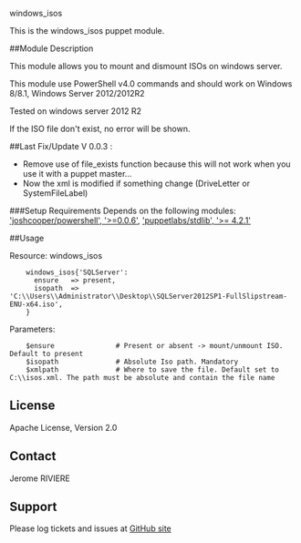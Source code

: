 windows_isos

This is the windows_isos puppet module.

##Module Description

This module allows you to mount and dismount ISOs on windows server.

This module use PowerShell v4.0 commands and should work on Windows 8/8.1, Windows Server 2012/2012R2

Tested on windows server 2012 R2

If the ISO file don't exist, no error will be shown.

##Last Fix/Update
V 0.0.3 :
 - Remove use of file_exists function because this will not work when you use it with a puppet master...
 - Now the xml is modified if something change (DriveLetter or SystemFileLabel)

###Setup Requirements
Depends on the following modules:
['joshcooper/powershell', '>=0.0.6'](https://forge.puppetlabs.com/joshcooper/powershell),
['puppetlabs/stdlib', '>= 4.2.1'](https://forge.puppetlabs.com/puppetlabs/stdlib)

##Usage

Resource: windows_isos
```
	windows_isos{'SQLServer':
	  ensure   => present,
	  isopath  => 'C:\\Users\\Administrator\\Desktop\\SQLServer2012SP1-FullSlipstream-ENU-x64.iso',
	}
```

Parameters:
```
	$ensure               # Present or absent -> mount/unmount ISO. Default to present
	$isopath              # Absolute Iso path. Mandatory
	$xmlpath              # Where to save the file. Default set to C:\\isos.xml. The path must be absolute and contain the file name
```

License
-------
Apache License, Version 2.0

Contact
-------
Jerome RIVIERE

Support
-------

Please log tickets and issues at [GitHub site](https://github.com/ninja-2/windows_isos/issues)
